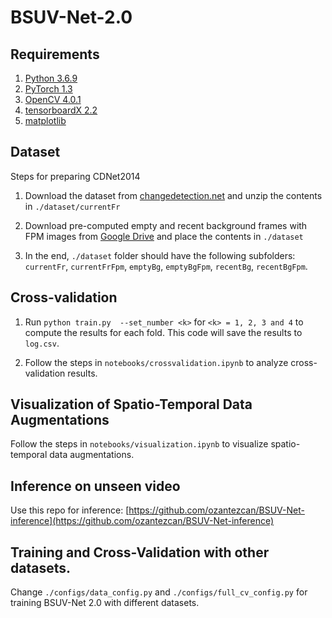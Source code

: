 # BSUV-Net-2.0

## Requirements
1. [Python 3.6.9](https://www.python.org/)
2. [PyTorch 1.3](https://pytorch.org/)
3. [OpenCV 4.0.1](https://opencv.org/releases/)
4. [tensorboardX 2.2](https://github.com/lanpa/tensorboardX)
5. [matplotlib](https://matplotlib.org/)

## Dataset
Steps for preparing CDNet2014
1. Download the dataset from [changedetection.net](http://changedetection.net/) and unzip the contents in `./dataset/currentFr`

2. Download pre-computed empty and recent background frames with FPM images from [Google Drive](https://drive.google.com/drive/folders/1fskxV1paCsoZvqTVLjnlAdPOCHk1_XmF?usp=sharing) and place the contents in `./dataset`

3. In the end, `./dataset` folder should have the following subfolders: `currentFr`, `currentFrFpm`, `emptyBg`, `emptyBgFpm`, `recentBg`, `recentBgFpm`.

## Cross-validation

1. Run `python train.py  --set_number <k>` for `<k> = 1, 2, 3 and 4` to compute the results for each fold. This code will save the results to `log.csv`.

2. Follow the steps in `notebooks/crossvalidation.ipynb` to analyze cross-validation results.

## Visualization of Spatio-Temporal Data Augmentations
Follow the steps in `notebooks/visualization.ipynb` to visualize spatio-temporal data augmentations.

## Inference on unseen video
Use this repo for inference: [https://github.com/ozantezcan/BSUV-Net-inference](https://github.com/ozantezcan/BSUV-Net-inference)

## Training and Cross-Validation with other datasets.
Change `./configs/data_config.py` and `./configs/full_cv_config.py` for training BSUV-Net 2.0 with different datasets.

